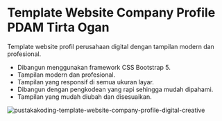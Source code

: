 # Template Website Company Profile PDAM Tirta Ogan

Template website profil perusahaan digital dengan tampilan modern dan profesional.

-	Dibangun menggunakan framework CSS Bootstrap 5.
-	Tampilan modern dan profesional.
-	Tampilan yang responsif di semua ukuran layar.
-	Dibangun dengan pengkodean yang rapi sehingga mudah dipahami.
- Tampilan yang mudah diubah dan disesuaikan.

![pustakakoding-template-website-company-profile-digital-creative](https://user-images.githubusercontent.com/88012593/207638412-bbfa07d1-7bc2-4f0a-8b3e-4b439adc4293.png)
